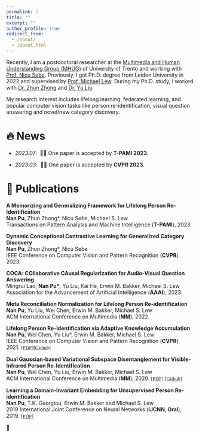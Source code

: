 ```yaml
---
permalink: /
title: ""
excerpt: ""
author_profile: true
redirect_from: 
  - /about/
  - /about.html
---
```



<span class='anchor' id='about-me'></span>

Recently, I am a postdoctoral researcher at the <a href="http://mhug.disi.unitn.it/#/">Multimedia and Human Understanding Group (MHUG)</a> of University of Trento and working with <a href="https://disi.unitn.it/~sebe/">Prof. Nicu Sebe</a>.
Previously, I got Ph.D. degree from Leiden University in 2022 and supervised by <a href="https://disi.unitn.it/~sebe/">Prof. Michael Lew</a>. During my Ph.D. study, I worked with <a href="https://zhunzhong.site/">Dr. Zhun Zhong</a> and <a href="https://liuyudut.github.io/">Dr. Yu Liu</a>.

My research interest includes lifelong learning, federated learning, and popular computer vision tasks like person re-identification, visual question answering and novel/new category discovery. 

# 🔥 News

- *2023.07*: &nbsp;🎉🎉 One paper is accepted by <strong>T-PAMI 2023</strong>.

- *2023.03*: &nbsp;🎉🎉 One paper is accepted by <strong>CVPR 2023</strong>.



# 📝 Publications 

<div class='paper-box'>
<div class='paper-box-text' markdown="1">

<strong>A Memorizing and Generalizing Framework for Lifelong Person Re-Identification</strong><br>
<strong>Nan Pu</strong>, Zhun Zhong*, Nicu Sebe, Michael S. Lew<br>
                    Transactions on Pattern Analysis and Machine Intelligence (<strong>T-PAMI</strong>), 2023.<br>

</div>
</div>

<div class='paper-box'>
<div class='paper-box-text' markdown="1">

<strong>Dynamic Conceptional Contrastive Learning for Generalized Category Discovery</strong><br>
                    <strong>Nan Pu</strong>, Zhun Zhong*, Nicu Sebe<br>
                    IEEE Conference on Computer Vision and Pattern Recognition (<strong>CVPR</strong>), 2023.<br>
</div>
</div>

<div class='paper-box'>
<div class='paper-box-text' markdown="1">

 <strong>COCA: COllaborative CAusal Regularization for Audio-Visual Question Answering</strong><br>
                    Mingrui Lao, <strong>Nan Pu*</strong>, Yu Liu, Kai He, Erwin M. Bakker, Michael S. Lew<br>
                    Association for the Advancement of Artificial Intelligence (<strong>AAAI</strong>), 2023.<br>

</div>
</div>


<div class='paper-box'>
<div class='paper-box-text' markdown="1">

 <strong>Meta Reconciliation Normalization for Lifelong Person Re-identification</strong><br>
                    <strong>Nan Pu</strong>, Yu Liu, Wei Chen, Erwin M. Bakker, Michael S. Lew<br>
                    ACM International Conference on Multimedia (<strong>MM</strong>), 2022.<br>

</div>
</div>



<div class='paper-box'>
<div class='paper-box-text' markdown="1">

<strong>Lifelong Person Re-Identification via Adaptive Knowledge Accumulation</strong><br>
                    <strong>Nan Pu</strong>, Wei Chen, Yu Liu*, Erwin M. Bakker, Michael S. Lew<br>
                    IEEE Conference on Computer Vision and Pattern Recognition (<strong>CVPR</strong>), 2021.
                    <a href="https://arxiv.org/abs/2103.12462" target="_blank"><font face="Times New Roman"
                                                                                     style="font-size: 10pt;">[PDF]</font></a><a href="https://github.com/TPCD/LifelongReID" target="_blank"><font face="Times New Roman"  style="font-size: 10pt;">[Github]</font></a>
</div>
</div>



<div class='paper-box'>
<div class='paper-box-text' markdown="1">

<strong>Dual Gaussian-based Variational Subspace Disentanglement for Visible-Infrared Person
                        Re-Identification</strong><br>
                    <strong>Nan Pu</strong>, Wei Chen, Yu Liu, Erwin M. Bakker, Michael S. Lew<br>
                    ACM International Conference on Multimedia (<strong>MM</strong>), 2020.
                    <a href="https://arxiv.org/abs/2008.02520" target="_blank"><font face="Times New Roman"
                                                                                     style="font-size: 10pt;">[PDF]</font></a>
                    <a href="https://github.com/TPCD/DG-VAE" target="_blank"><font face="Times New Roman"
                                                                                   style="font-size: 10pt;">[Github]</font></a>


</div>
</div>

<div class='paper-box'>
<div class='paper-box-text' markdown="1">

                  
<strong>Learning a Domain-Invariant Embedding for Unsupervised Person Re-identification</strong><br>
                    <strong>Nan Pu</strong>, T.K. Georgiou, Erwin M. Bakker and Michael S. Lew<br>
                    2019 International Joint Conference on Neural Networks (<strong>IJCNN, Oral</strong>), 2019.
                    <a href="pdfs/pu2019.pdf" target="_blank"><font face="Times New Roman" style="font-size: 10pt;">[PDF]</font></a>


</div>
</div>
<div class='paper-box'><div class="badge">🎉</div>
<div class='paper-box-text' markdown="1">
<script type='text/javascript' id='clustrmaps' src='//cdn.clustrmaps.com/map_v2.js?cl=868686&w=530&t=tt&d=Tqpk_h7toGxUH-BshURkYMTaJQ0K3OsVUvFkW4SY-sU&co=ffffff&ct=000000'></script>
</div>
</div>

<script src="assets/js/jquery.min.js"></script>
<script src="assets/js/jquery.poptrox.min.js"></script>
<script src="assets/js/browser.min.js"></script>
<script src="assets/js/breakpoints.min.js"></script>
<script src="assets/js/util.js"></script>
<script src="assets/js/main.js"></script>